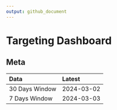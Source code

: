 ```yaml
---
output: github_document
---
```


# Targeting Dashboard



## Meta


|Data           |Latest     |
|:--------------|:----------|
|30 Days Window |2024-03-02 |
|7 Days Window  |2024-03-03 |
